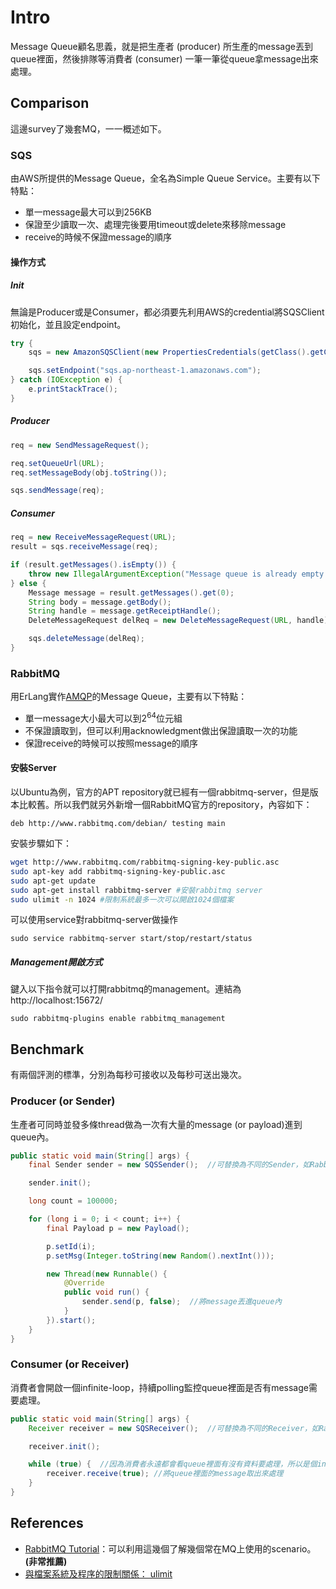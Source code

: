 # Intro
Message Queue顧名思義，就是把生產者 (producer) 所生產的message丟到queue裡面，然後排隊等消費者 (consumer) 一筆一筆從queue拿message出來處理。

## Comparison
這邊survey了幾套MQ，一一概述如下。

### SQS
由AWS所提供的Message Queue，全名為Simple Queue Service。主要有以下特點：

* 單一message最大可以到256KB
* 保證至少讀取一次、處理完後要用timeout或delete來移除message
* receive的時候不保證message的順序

#### 操作方式

##### Init
無論是Producer或是Consumer，都必須要先利用AWS的credential將SQSClient初始化，並且設定endpoint。

```java
try {
	sqs = new AmazonSQSClient(new PropertiesCredentials(getClass().getClassLoader().getResourceAsStream("AwsCredentials.properties")));

	sqs.setEndpoint("sqs.ap-northeast-1.amazonaws.com");
} catch (IOException e) {
	e.printStackTrace();
}
```

##### Producer

```java
req = new SendMessageRequest();

req.setQueueUrl(URL);
req.setMessageBody(obj.toString());

sqs.sendMessage(req);
```

##### Consumer

```java
req = new ReceiveMessageRequest(URL);
result = sqs.receiveMessage(req);

if (result.getMessages().isEmpty()) {
	throw new IllegalArgumentException("Message queue is already empty.");
} else {
	Message message = result.getMessages().get(0);
	String body = message.getBody();
	String handle = message.getReceiptHandle();
	DeleteMessageRequest delReq = new DeleteMessageRequest(URL, handle);

	sqs.deleteMessage(delReq);
}
```

### RabbitMQ
用ErLang實作[AMQP](http://www.amqp.org/)的Message Queue，主要有以下特點：

* 單一message大小最大可以到2<sup>64</sup>位元組
* 不保證讀取到，但可以利用acknowledgment做出保證讀取一次的功能
* 保證receive的時候可以按照message的順序

#### 安裝Server
以Ubuntu為例，官方的APT repository就已經有一個rabbitmq-server，但是版本比較舊。所以我們就另外新增一個RabbitMQ官方的repository，內容如下：

`deb http://www.rabbitmq.com/debian/ testing main`

安裝步驟如下：

```bash
wget http://www.rabbitmq.com/rabbitmq-signing-key-public.asc
sudo apt-key add rabbitmq-signing-key-public.asc
sudo apt-get update
sudo apt-get install rabbitmq-server #安裝rabbitmq server
sudo ulimit -n 1024 #限制系統最多一次可以開啟1024個檔案
```

可以使用service對rabbitmq-server做操作

`sudo service rabbitmq-server start/stop/restart/status`

##### Management開啟方式

鍵入以下指令就可以打開rabbitmq的management。連結為 http://localhost:15672/

`sudo rabbitmq-plugins enable rabbitmq_management`

## Benchmark
有兩個評測的標準，分別為每秒可接收以及每秒可送出幾次。

### Producer (or Sender)
生產者可同時並發多條thread做為一次有大量的message (or payload)進到queue內。

```java
public static void main(String[] args) {
	final Sender sender = new SQSSender();	//可替換為不同的Sender，如RabbitMQSender

	sender.init();

	long count = 100000;

	for (long i = 0; i < count; i++) {
		final Payload p = new Payload();

		p.setId(i);
		p.setMsg(Integer.toString(new Random().nextInt()));

		new Thread(new Runnable() {
			@Override
			public void run() {
				sender.send(p, false);	//將message丟進queue內
			}
		}).start();
	}
}
```

### Consumer (or Receiver)
消費者會開啟一個infinite-loop，持續polling監控queue裡面是否有message需要處理。

```java
public static void main(String[] args) {
	Receiver receiver = new SQSReceiver();	//可替換為不同的Receiver，如RabbitMQReceiver

	receiver.init();

	while (true) {	//因為消費者永遠都會看queue裡面有沒有資料要處理，所以是個infinite-loop
		receiver.receive(true);	//將queue裡面的message取出來處理
	}
}
```

## References
* [RabbitMQ Tutorial](http://www.rabbitmq.com/getstarted.html)：可以利用這幾個了解幾個常在MQ上使用的scenario。 **(非常推薦)**
* [與檔案系統及程序的限制關係： ulimit](http://linux.vbird.org/linux_basic/0320bash.php#variable_ulimit)